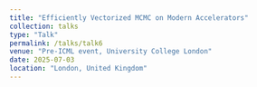 ```yaml
---
title: "Efficiently Vectorized MCMC on Modern Accelerators"
collection: talks
type: "Talk"
permalink: /talks/talk6
venue: "Pre-ICML event, University College London"
date: 2025-07-03
location: "London, United Kingdom"
---
```

